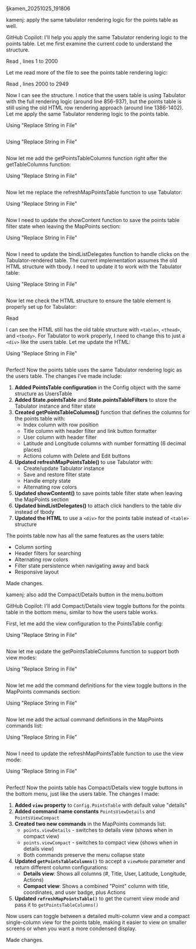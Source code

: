 §kamen_20251025_191806

kamenj: apply the same tabulator  rendering logic for the points table as well.

GitHub Copilot: I'll help you apply the same Tabulator rendering logic to the points table. Let me first examine the current code to understand the structure. 

Read [](file:///c%3A/my.desktop/projects/.mind.maps/main/software/dani/maps/tests/html/FindCoins/SimpleLoginSite/v5/app.js#1-1), lines 1 to 2000

Let me read more of the file to see the points table rendering logic: 

Read [](file:///c%3A/my.desktop/projects/.mind.maps/main/software/dani/maps/tests/html/FindCoins/SimpleLoginSite/v5/app.js#2000-2000), lines 2000 to 2949

Now I can see the structure. I notice that the users table is using Tabulator with the full rendering logic (around line 856-937), but the points table is still using the old HTML row rendering approach (around line 1386-1402). Let me apply the same Tabulator rendering logic to the points table. 

Using "Replace String in File"


```

```


Using "Replace String in File"


```

```
Now let me add the getPointsTableColumns function right after the getTableColumns function: 

Using "Replace String in File"


```

```
Now let me replace the refreshMapPointsTable function to use Tabulator: 

Using "Replace String in File"


```

```
Now I need to update the showContent function to save the points table filter state when leaving the MapPoints section: 

Using "Replace String in File"


```

```
Now I need to update the bindListDelegates function to handle clicks on the Tabulator-rendered table. The current implementation assumes the old HTML structure with tbody. I need to update it to work with the Tabulator table: 

Using "Replace String in File"


```

```
Now let me check the HTML structure to ensure the table element is properly set up for Tabulator: 

Read [](file:///c%3A/my.desktop/projects/.mind.maps/main/software/dani/maps/tests/html/FindCoins/SimpleLoginSite/v5/index.html)

I can see the HTML still has the old table structure with `<table>`, `<thead>`, and `<tbody>`. For Tabulator to work properly, I need to change this to just a `<div>` like the users table. Let me update the HTML: 

Using "Replace String in File"


```

```
Perfect! Now the points table uses the same Tabulator rendering logic as the users table. The changes I've made include:

1. **Added PointsTable configuration** in the Config object with the same structure as UsersTable
2. **Added State.pointsTable** and **State.pointsTableFilters** to store the Tabulator instance and filter state
3. **Created getPointsTableColumns()** function that defines the columns for the points table with:
   - Index column with row position
   - Title column with header filter and link button formatter
   - User column with header filter
   - Latitude and Longitude columns with number formatting (6 decimal places)
   - Actions column with Delete and Edit buttons
4. **Updated refreshMapPointsTable()** to use Tabulator with:
   - Create/update Tabulator instance
   - Save and restore filter state
   - Handle empty state
   - Alternating row colors
5. **Updated showContent()** to save points table filter state when leaving the MapPoints section
6. **Updated bindListDelegates()** to attach click handlers to the table div instead of tbody
7. **Updated the HTML** to use a `<div>` for the points table instead of `<table>` structure

The points table now has all the same features as the users table:
- Column sorting
- Header filters for searching
- Alternating row colors
- Filter state persistence when navigating away and back
- Responsive layout

Made changes.

kamenj: also add the Compact/Details button in the menu.bottom

GitHub Copilot: I'll add Compact/Details view toggle buttons for the points table in the bottom menu, similar to how the users table works.

First, let me add the view configuration to the PointsTable config: 

Using "Replace String in File"


```

```
Now let me update the getPointsTableColumns function to support both view modes: 

Using "Replace String in File"


```

```
Now let me add the command definitions for the view toggle buttons in the MapPoints commands section: 

Using "Replace String in File"


```

```
Now let me add the actual command definitions in the MapPoints commands list: 

Using "Replace String in File"


```

```
Now I need to update the refreshMapPointsTable function to use the view mode: 

Using "Replace String in File"


```

```
Perfect! Now the points table has Compact/Details view toggle buttons in the bottom menu, just like the users table. The changes I made:

1. **Added `view` property** to `Config.PointsTable` with default value "details"
2. **Added command name constants** `PointsViewDetails` and `PointsViewCompact`
3. **Created two new commands** in the MapPoints commands list:
   - `points.viewDetails` - switches to details view (shows when in compact view)
   - `points.viewCompact` - switches to compact view (shows when in details view)
   - Both commands preserve the menu collapse state
4. **Updated `getPointsTableColumns()`** to accept a `viewMode` parameter and return different column configurations:
   - **Details view**: Shows all columns (#, Title, User, Latitude, Longitude, Actions)
   - **Compact view**: Shows a combined "Point" column with title, coordinates, and user badge, plus Actions
5. **Updated `refreshMapPointsTable()`** to get the current view mode and pass it to `getPointsTableColumns()`

Now users can toggle between a detailed multi-column view and a compact single-column view for the points table, making it easier to view on smaller screens or when you want a more condensed display.

Made changes.